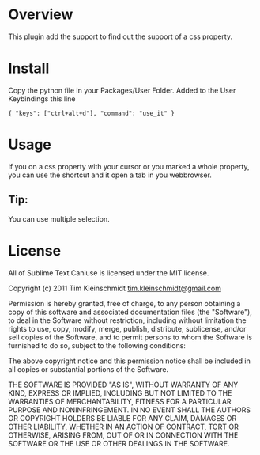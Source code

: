 Overview
========

This plugin add the support to find out the support of a css property.

Install
=======

Copy the python file in  your Packages/User Folder.
Added to the User Keybindings this line

    { "keys": ["ctrl+alt+d"], "command": "use_it" }
    
Usage
=====

If you on a css property with your cursor or you marked a whole property, you can use the shortcut and it open a tab in you webbrowser.


Tip:
----
You can use multiple selection.

    
License
=======


All of Sublime Text Caniuse is licensed under the MIT license.

Copyright (c) 2011 Tim Kleinschmidt <tim.kleinschmidt@gmail.com>

Permission is hereby granted, free of charge, to any person obtaining a copy of this software and associated documentation files (the "Software"), to deal in the Software without restriction, including without limitation the rights to use, copy, modify, merge, publish, distribute, sublicense, and/or sell copies of the Software, and to permit persons to whom the Software is furnished to do so, subject to the following conditions:

The above copyright notice and this permission notice shall be included in all copies or substantial portions of the Software.

THE SOFTWARE IS PROVIDED "AS IS", WITHOUT WARRANTY OF ANY KIND, EXPRESS OR IMPLIED, INCLUDING BUT NOT LIMITED TO THE WARRANTIES OF MERCHANTABILITY, FITNESS FOR A PARTICULAR PURPOSE AND NONINFRINGEMENT. IN NO EVENT SHALL THE AUTHORS OR COPYRIGHT HOLDERS BE LIABLE FOR ANY CLAIM, DAMAGES OR OTHER LIABILITY, WHETHER IN AN ACTION OF CONTRACT, TORT OR OTHERWISE, ARISING FROM, OUT OF OR IN CONNECTION WITH THE SOFTWARE OR THE USE OR OTHER DEALINGS IN THE SOFTWARE.
